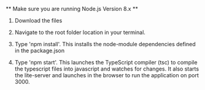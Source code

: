 ** Make sure you are running Node.js Version 8.x **

1. Download the files

2. Navigate to the root folder location in your terminal.

3. Type 'npm install'. This installs the node-module dependencies defined in the package.json

4. Type 'npm start'. This launches the TypeScript compiler (tsc) to compile the typescript files into javascript and watches for changes. It also starts the lite-server and launches in the browser to run the application on port 3000.